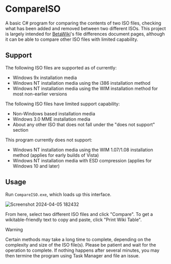# CompareISO

A basic C# program for comparing the contents of two ISO files, checking what has been added and removed between two different ISOs. This project is largely intended for [BetaWiki](https://betawiki.net/wiki/Main_Page)'s file differences document pages, although it can be able to compare other ISO files with limited capability.

## Support
The following ISO files are supported as of currently:
* Windows 9x installation media
* Windows NT installation media using the i386 installation method
* Windows NT installation media using the WIM installation method for most non-earlier versions

The following ISO files have limited support capability:
* Non-Windows based installation media
* Windows 3.0 MME installation media
* About any other ISO that does not fall under the "does not support" section

This program currently does not support:
* Windows NT installation media using the WIM 1.07/1.08 installation method (applies for early builds of Vista)
* Windows NT installation media with ESD compression (applies for Windows 10 and later)

## Usage
Run `CompareISO.exe`, which loads up this interface.

![Screenshot 2024-04-05 182432](https://github.com/B-F-1-0/CompareISO/assets/115908504/8b2fe482-a63c-4d07-b203-3f9bfc33638b)

From here, select two different ISO files and click "Compare". To get a wikitable-friendly text to copy and paste, click "Print Wiki Table".

> [!WARNING]
> Certain methods may take a long time to complete, depending on the complexity and size of the ISO file(s). Please be patient and wait for the operation to complete. If nothing happens after several minutes, you may then termine the program using Task Manager and file an issue.
